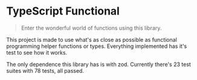 # TypeScript Functional

> Enter the wonderful world of functions using this library.

This project is made to use what's as close as possible as functional programming helper functions or types.
Everything implemented has it's test to see how it works.

The only dependence this library has is with zod.
Currently there's 23 test suites with 78 tests, all passed.
